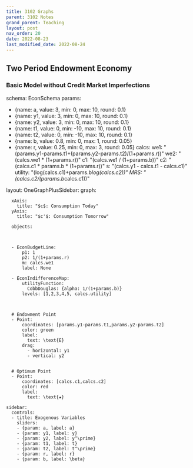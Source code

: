 ```yaml
---
title: 3102 Graphs
parent: 3102 Notes
grand_parent: Teaching
layout: post
nav_order: 20
date: 2022-08-23
last_modified_date: 2022-08-24
---
```



<link href="https://kineticgraphs.org/css/kg.0.2.6.css" rel="stylesheet" type="text/css">
<script src="https://kineticgraphs.org/js/kg.0.2.6.js"></script>


## Two Period Endowment Economy


### Basic Model without Credit Market Imperfections


<div class="kg-container">

schema: EconSchema
params:
- {name: a, value: 3, min: 0, max: 10, round: 0.1}
- {name: y1, value: 3, min: 0, max: 10, round: 0.1}
- {name: y2, value: 3, min: 0, max: 10, round: 0.1}
- {name: t1, value: 0, min: -10, max: 10, round: 0.1}
- {name: t2, value: 0, min: -10, max: 10, round: 0.1}
- {name: b, value: 0.8, min: 0, max: 1, round: 0.05}
- {name: r, value: 0.25, min: 0, max: 3, round: 0.05}
calcs:
  we1: "(params.y1-params.t1+(params.y2-params.t2)/(1+params.r))"
  we2: "(calcs.we1 * (1+params.r))"
  c1: "(calcs.we1 / (1+params.b))"
  c2: "(calcs.c1 * params.b * (1+params.r))"
  s: "(calcs.y1 - calcs.t1 - calcs.c1)"
  utility: "(log(calcs.c1)+params.b*log(calcs.c2))"
  MRS: "(calcs.c2/(params.b*calcs.c1))"

layout:
  OneGraphPlusSidebar:
    graph:
    
      xAxis: 
        title: "$c$: Consumption Today"
      yAxis: 
        title: "$c'$: Consumption Tomorrow"

      objects:
      
      
      
      - EconBudgetLine:
          p1: 1
          p2: 1/(1+params.r)
          m: calcs.we1
          label: None

      - EconIndifferenceMap:
          utilityFunction:
            CobbDouglas: {alpha: 1/(1+params.b)}
          levels: [1,2,3,4,5, calcs.utility]



      # Endowment Point
      - Point:
          coordinates: [params.y1-params.t1,params.y2-params.t2]
          color: green
          label:
            text: \text{E}
          drag: 
            - horizontal: y1
            - vertical: y2


      # Optimum Point
      - Point:
          coordinates: [calcs.c1,calcs.c2]
          color: red
          label:
            text: \text{★}

    sidebar:
      controls:
      - title: Exogenous Variables
        sliders:
        - {param: a, label: a}
        - {param: y1, label: y}
        - {param: y2, label: y^\prime}
        - {param: t1, label: t}
        - {param: t2, label: t^\prime}
        - {param: r, label: r}
        - {param: b, label: \beta}

</div>

<!--
Cobb Douglass preferences are equivalent to log plus beta log preferences when alpha = 1/(1+beta) ???
      - ContourMap:
          levels: [0,1,1.5,2,2.5,3, params.utility]
          fn: "log(x)+params.b*log(y)"

      - EconIndifferenceMap:
          utilityFunction:
            CobbDouglas: {alpha: 1/(1+params.b)}
          levels: [1,2,3,4,5, calcs.utility]
      
-->









